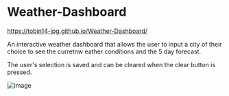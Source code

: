# Weather-Dashboard

https://tobin14-jpg.github.io/Weather-Dashboard/

An interactive weather dashboard that allows the user to input a city of their choice to see the curretnw eather conditions and the 5 day forecast.

The user's selection is saved and can be cleared when the clear button is pressed.

![image](https://user-images.githubusercontent.com/83910221/125772128-2e183c56-1f4f-4d04-b211-93c899107c82.png)
